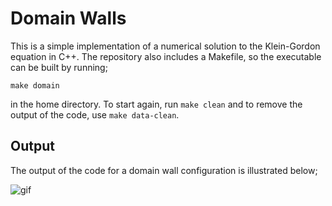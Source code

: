 # Domain Walls

This is a simple implementation of a numerical solution to the Klein-Gordon equation in C++. The repository also includes a Makefile, so the executable can be built by running;

```
make domain
```

in the home directory. To start again, run `make clean` and to remove the output of the code, use `make data-clean`.

## Output

The output of the code for a domain wall configuration is illustrated below;

![gif](movie.gif)
